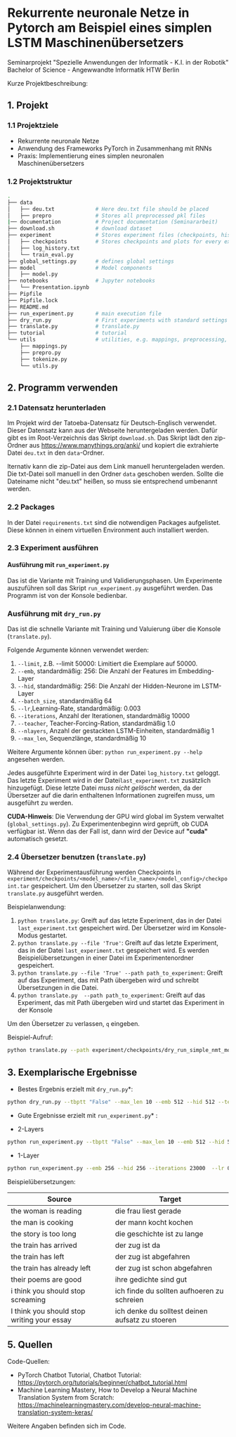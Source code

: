 # Rekurrente neuronale Netze in Pytorch am Beispiel eines simplen LSTM Maschinenübersetzers

Seminarprojekt "Spezielle Anwendungen der Informatik - K.I. in der Robotik"
Bachelor of Science - Angewwandte Informatik HTW Berlin


Kurze Projektbeschreibung:

## 1. Projekt
### 1.1 Projektziele

- Rekurrente neuronale Netze 
- Anwendung des Frameworks PyTorch in Zusammenhang mit RNNs
- Praxis: Implementierung eines simplen neuronalen Maschinenübersetzers


### 1.2 Projektstruktur

``` bash
.
├── data
│   ├── deu.txt             # Here deu.txt file should be placed
│   ├── prepro              # Stores all preprocessed pkl files
|── documentation           # Project documentation (Seminararbeit)
├── download.sh             # download dataset
├── experiment              # Stores experiment files (checkpoints, history, plots) and train_eval.py
│   ├── checkpoints         # Stores checkpoints and plots for every experiment
│   ├── log_history.txt
│   └── train_eval.py
├── global_settings.py      # defines global settings
├── model                   # Model components
│   ├── model.py            
├── notebooks               # Jupyter notebooks
│   └── Presentation.ipynb  
├── Pipfile         
├── Pipfile.lock
├── README.md
├── run_experiment.py       # main execution file
├── dry_run.py              # First experiments with standard settings
├── translate.py            # translate.py
├── tutorial                # tutorial
└── utils                   # utilities, e.g. mappings, preprocessing, tokenization, general utils
    ├── mappings.py
    ├── prepro.py
    ├── tokenize.py
    └── utils.py
```

## 2. Programm verwenden

### 2.1 Datensatz herunterladen

Im Projekt wird der Tatoeba-Datensatz für Deutsch-Englisch verwendet.
Dieser Datensatz kann aus der Webseite heruntergeladen werden. Dafür gibt es im Root-Verzeichnis das Skript `download.sh`. Das Skript lädt den zip-Ordner aus https://www.manythings.org/anki/ und kopiert die extrahierte Datei `deu.txt` in den `data`-Ordner. 

lternativ kann die zip-Datei aus dem Link manuell heruntergeladen werden. Die txt-Datei soll manuell in den Ordner `data` geschoben werden. Sollte die Dateiname nicht "deu.txt" heißen, so muss sie entsprechend umbenannt werden.

### 2.2 Packages
In der Datei `requirements.txt` sind die notwendigen Packages aufgelistet. Diese können in einem virtuellen Environment auch installiert werden.

### 2.3 Experiment ausführen

#### Ausführung mit `run_experiment.py`

Das ist die Variante mit Training und Validierungsphasen.
Um Experimente auszuführen soll das Skript `run_experiment.py` ausgeführt werden. Das Programm ist von der Konsole bedienbar. 

### Ausführung mit `dry_run.py`

Das ist die schnelle Variante mit Training und Valuierung über die Konsole (`translate.py`).

Folgende Argumente können verwendet werden:
1. `--limit`, z.B. --limit 50000: Limitiert die Exemplare auf 50000.
2. `--emb`, standardmäßig: 256: Die Anzahl der Features im Embedding-Layer
3. `--hid`, standardmäßig: 256: Die Anzahl der Hidden-Neurone im LSTM-Layer
4. `--batch_size`, standardmäßig 64
5. `--lr`,Learning-Rate, standardmäßig: 0.003
6. `--iterations`, Anzahl der Iterationen, standardmäßig 10000
7. `--teacher`, Teacher-Forcing-Ration, standardmäßig 1.0
8. `--nlayers`, Anzahl der gestackten LSTM-Einheiten, standardmäßig 1
9. `--max_len`, Sequenzlänge, standardmäßig 10

Weitere Argumente können über: `python run_experiment.py --help` angesehen werden.

Jedes ausgeführte Experiment wird in der Datei `log_history.txt` geloggt. Das letzte Experiment wird in der Datei`last_experiment.txt` zusätzlich hinzugefügt.
Diese letzte Datei *muss nicht gelöscht* werden, da der Übersetzer auf die darin enthaltenen Informationen zugreifen muss, um ausgeführt zu werden.

**CUDA-Hinweis**: 
Die Verwendung der GPU wird global im System verwaltet (`global_settings.py`). Zu Experimentenbeginn wird geprüft, ob CUDA verfügbar ist. Wenn das der Fall ist, dann wird der Device auf **"cuda"** automatisch gesetzt. 


### 2.4 Übersetzer benutzen (`translate.py`)

Während der Experimentausführung werden Checkpoints in `experiment/checkpoints/<model_name>/<file_name>/<model_config>/checkpoint.tar` gespeichert.
Um den Übersetzer zu starten, soll das Skript `translate.py` ausgeführt werden.

Beispielanwendung:
1. `python translate.py`: Greift auf das letzte Experiment, das in der Datei `last_experiment.txt` gespeichert wird. Der Übersetzer wird im Konsole-Modus gestartet.
2. `python translate.py --file 'True'`: Greift auf das letzte Experiment, das in der Datei `last_experiment.txt` gespeichert wird. Es werden Beispielübersetzungen in einer Datei im Experimentenordner gespeichert.
3. `python translate.py --file 'True' --path path_to_experiment`: Greift auf das Experiment, das mit Path übergeben wird und schreibt Übersetzungen in die Datei.
4. `python translate.py  --path path_to_experiment`: Greift auf das Experiment, das mit Path übergeben wird und startet das Experiment in der Konsole

Um den Übersetzer zu verlassen, `q` eingeben.

Beispiel-Aufruf:
```bash
python translate.py --path experiment/checkpoints/dry_run_simple_nmt_model_full_158544_teacher_1.0_train_voc_adam_lr-0.001-1/deu.txt/2-2_512-512_100

```

## 3. Exemplarische Ergebnisse

* Bestes Ergebnis erzielt mit `dry_run.py`*:

```bash
python dry_run.py --tbptt "False" --max_len 10 --emb 512 --hid 512 --teacher 1.0 --iterations 15000 --batch_size 100 --lr 0.001 --dec_lr 1 --nlayers 2 
```

* Gute Ergebnisse erzielt mit `run_experiment.py`* :
- 2-Layers
```bash
python run_experiment.py --tbptt "False" --max_len 10 --emb 512 --hid 512 --teacher 1.0 --iterations 30000 --batch_size 100 --lr 0.003 --dec_lr 1 --nlayers 2
```
 - 1-Layer
```bash
python run_experiment.py --emb 256 --hid 256 --iterations 23000  --lr 0.003 --dec_lr 1 --voc_all True --batch_size 64  --teacher 1.0  --clip 50.0 --tbptt 'False' --max_len 10
```

Beispielübersetzungen:

| Source        | Target           
| ------------- |-------------
| the woman is reading     | die frau liest gerade 
| the man is cooking      | der mann kocht kochen      
| the story is too long | die geschichte ist zu lange
| the train has arrived | der zug ist da
| the train has left | der zug ist abgefahren
| the train has already left | der zug ist schon abgefahren
| their poems are good | ihre gedichte sind gut
| i think you should stop screaming | ich finde du sollten aufhoeren zu schreien
| I think you should stop writing your essay | ich denke du solltest deinen aufsatz zu stoeren


## 5. Quellen

Code-Quellen:

- PyTorch Chatbot Tutorial, Chatbot Tutorial: https://pytorch.org/tutorials/beginner/chatbot_tutorial.html 
- Machine Learning Mastery, How to Develop a Neural Machine Translation System from Scratch: https://machinelearningmastery.com/develop-neural-machine-translation-system-keras/

Weitere Angaben befinden sich im Code.
